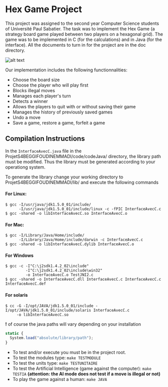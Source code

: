 Hex Game Project
================

This project was assigned to the second year Computer Science students of Université Paul Sabatier. The task was to implement the Hex Game (a strategy board game played between two players on a hexagonal grid). The game was to be implemented in C (for the calculations) and in Java (for the interface). All the documents to turn in for the project are in the doc directory.

![alt text](https://upload.wikimedia.org/wikipedia/commons/3/38/Hex-board-11x11-%282%29.jpg "Red and Blue Hex Game")

Our implementation includes the following functionnalities:
* Choose the board size
* Choose the player who will play first
* Blocks illegal moves
* Manages each player's turn
* Detects a winner
* Allows the players to quit with or without saving their game
* Manages the history of previously saved games
* Undo a move
* Save a game, restore a game, forfeit a game

Compilation Instructions
------------------------
In the `InterfaceAvecC.java` file in the ProjetS4BEGGIFOUDINEMMADI/code/codeJava/ directory, the library path must be modified. Thus the library must be generated according to your operationg system.

To generate the library change your working directory to ProjetS4BEGGIFOUDINEMMADI/lib/ and execute the following commands

#### For Linux:
```
$ gcc -I/usr/java/jdk1.5.0_01/include/
      -I/usr/java/jdk1.5.0_01/include/linux -c -fPIC InterfaceAvecC.c
$ gcc -shared -o libInterfaceAvecC.so InterfaceAvecC.o
```

#### For Mac:
```
$ gcc -I/Library/Java/Home/include/
      -I/Library/Java/Home/include/darwin -c InterfaceAvecC.c
$ gcc -shared -o libInterfaceAvecC.dylib InterfaceAvecC.o
```

#### For Windows
```
$ gcc -c -I"C:\j2sdk1.4.2_02\include"
         -I"C:\j2sdk1.4.2_02\include\win32"
         -o InterfaceAvecC.o TestJNI2.c
$ gcc -shared -o InterfaceAvecC.dll InterfaceAvecC.c InterfaceAvecC.c InterfaceAvecC.def
```

#### For solaris
```
$ cc -G -I/opt/JAVA/jdk1.5.0_01/include -I/opt/JAVA/jdk1.5.0_01/include/solaris InterfaceAvecC.c
     -o libInterfaceAvecC.so
```
     
__!__ of course the java paths will vary depending on your installation

```javascript
static {
  System.load("absolute/library/path");
}
```

* To test and/or execute you must be in the project root.
* To test the modules type: `make TESTMODULE`
* To test the units type: `make TESTUNITAIRE`
* To test the Artificial Intelligence (game against the computer): `make TESTIA`
__(attention: the AI mode does not test if a move is illegal or not)__
* To play the game against a human: `make JAVA`